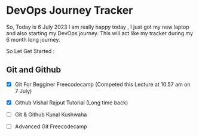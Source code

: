 # DevOps Journey Tracker

So, Today is 6 July 2023 I am really happy today , I just got my new  laptop and also starting my DevOps journey. This will act like  my tracker during my
6 month long journey.

So Let Get Started : 

## Git and Github

- [x] Git For Begginer Freecodecamp (Competed this Lecture at 10.57 am on 7 July)
- [x] Github Vishal Rajput Tutorial (Long time back)
- [ ] Git & Github Kunal Kushwaha
- [ ] Advanced Git Freecodecamp

